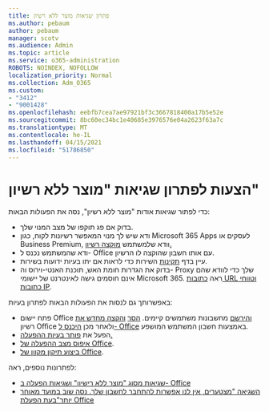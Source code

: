 ```yaml
---
title: פתרון שגיאות מוצר ללא רשיון
ms.author: pebaum
author: pebaum
manager: scotv
ms.audience: Admin
ms.topic: article
ms.service: o365-administration
ROBOTS: NOINDEX, NOFOLLOW
localization_priority: Normal
ms.collection: Adm_O365
ms.custom:
- "3412"
- "9001428"
ms.openlocfilehash: eebfb7cea7ae97921bf3c3667818400a17b5e52e
ms.sourcegitcommit: 8bc60ec34bc1e40685e3976576e04a2623f63a7c
ms.translationtype: MT
ms.contentlocale: he-IL
ms.lasthandoff: 04/15/2021
ms.locfileid: "51786850"
---
```

# <a name="suggestions-for-solving-unlicensed-product-errors"></a>הצעות לפתרון שגיאות "מוצר ללא רשיון"

כדי לפתור שגיאות אודות "מוצר ללא רשיון", נסה את הפעולות הבאות:

- בדוק אם פג תוקפו של מצב המנוי שלך.
- ודא שיש לך מנוי המאפשר רשיונות לקוח, כגון Microsoft 365 Apps לעסקים או Business Premium, וודא שלמשתמש [מוקצה רשיון.](https://docs.microsoft.com/microsoft-365/admin/add-users/add-users) 
- ודא שהמשתמש נכנס ל- Office עם אותו חשבון שהוקצה לו הרשיון.
- עיין בדף [תקינות](https://docs.microsoft.com/office365/enterprise/view-service-health) השירות כדי לראות אם יתו בעיות ידועות בשירות.
- בדוק את הגדרות חומת האש, תוכנת האנטי-וירוס וה- Proxy שלך כדי לוודא שהם אינם חוסמים גישה לאינטרנט של יישומי Microsoft 365. ראה [כתובות URL וטווחי כתובות IP](https://docs.microsoft.com/office365/enterprise/urls-and-ip-address-ranges).

באפשרותך גם לנסות את הפעולות הבאות לפתרון בעיות: 

- פתח יישום Office [והירשם](https://support.office.com/article/5a20dc11-47e9-4b6f-945d-478cb6d92071) מחשבונות משתמשים קיימים. [הסר](https://docs.microsoft.com/microsoft-365/admin/manage/remove-licenses-from-users) [והקצה מחדש את](https://docs.microsoft.com/microsoft-365/admin/manage/assign-licenses-to-users) רשיון Office ולאחר מכן [היכנס ל- Office](https://support.office.com/article/628ea040-f265-49de-b986-be09c3ebf8a9) באמצעות חשבון המשתמש המושפע.
- הפעל את [פותר בעיות ההפעלה.](https://aka.ms/SARA-OfficeActivation-Alchemy)
- [איפוס מצב ההפעלה של Office](https://docs.microsoft.com/office365/troubleshoot/activation/reset-office-365-proplus-activation-state). 
- [ביצוע תיקון מקוון של Office](https://support.office.com/Article/7821d4b6-7c1d-4205-aa0e-a6b40c5bb88b).

לפתרונות נוספים, ראה: 

- [שגיאות מסוג "מוצר ללא רישיון" ושגיאות הפעלה ב- Office](https://support.office.com/Article/0d23d3c0-c19c-4b2f-9845-5344fedc4380)
- [השגיאה "מצטערים, אין לנו אפשרות להתחבר לחשבון שלך. נסה שוב במועד מאוחר יותר"בעת הפעלת Office](https://docs.microsoft.com/office/troubleshoot/activation-installation/issue-when-activate-office-from-office-365)